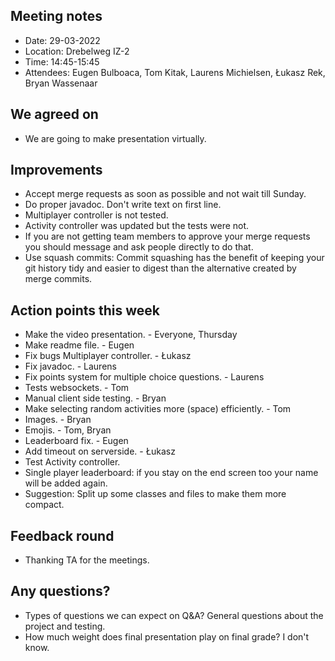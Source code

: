 ## Meeting notes

* Date: 29-03-2022
* Location: Drebelweg IZ-2
* Time: 14:45-15:45
* Attendees: Eugen Bulboaca, Tom Kitak, Laurens Michielsen, Łukasz Rek, Bryan Wassenaar

## We agreed on
* We are going to make presentation virtually.

## Improvements
* Accept merge requests as soon as possible and not wait till Sunday.
* Do proper javadoc. Don't write text on first line.
* Multiplayer controller is not tested.
* Activity controller was updated but the tests were not.
* If you are not getting team members to approve your merge requests you should message and ask people directly to do that.
* Use squash commits: Commit squashing has the benefit of keeping your git history tidy and easier to digest than the alternative created by merge commits.

## Action points this week
* Make the video presentation. - Everyone, Thursday 
* Make readme file. - Eugen
* Fix bugs Multiplayer controller. - Łukasz
* Fix javadoc. - Laurens
* Fix points system for multiple choice questions. - Laurens
* Tests websockets. - Tom
* Manual client side testing. - Bryan
* Make selecting random activities more (space) efficiently. - Tom
* Images. - Bryan
* Emojis. - Tom, Bryan
* Leaderboard fix. - Eugen
* Add timeout on serverside. - Łukasz
* Test Activity controller. 
* Single player leaderboard: if you stay on the end screen too your name will be added again.
* Suggestion: Split up some classes and files to make them more compact.

## Feedback round
* Thanking TA for the meetings.

## Any questions?
* Types of questions we can expect on Q&A? General questions about the project and testing.
* How much weight does final presentation play on final grade? I don't know.
